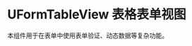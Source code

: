 # UFormTableView 表格表单视图

<s-component-labels :labels="[
    'UI 组件', '表单验证器', '块级展示',
]"></s-component-labels>

本组件用于在表单中使用表单验证、动态数据等复杂功能。

<u-h2-tabs router>
    <u-h2-tab title="基础示例" to="/components/u-form-table-view/examples"></u-h2-tab>
    <u-h2-tab title="API" to="/components/u-form-table-view/api"></u-h2-tab>
</u-h2-tabs>

<router-view></router-view>
